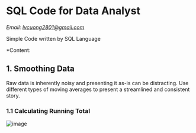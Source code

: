 # SQL Code for Data Analyst
*Email: lvcuong2801@gmail.com*

Simple Code written by SQL Language

*Content:

## 1. Smoothing Data

  Raw data is inherently noisy and presenting it as-is can be distracting. Use different types of moving averages to present a streamlined and consistent story.
  
  
### 1.1 Calculating Running Total

![image](https://user-images.githubusercontent.com/113614347/224504510-2b2b14c8-7ea2-4050-bdb1-3993ce99d82c.png)
